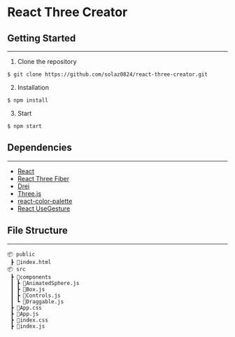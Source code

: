 # React Three Creator
## Getting Started
-----
1. Clone the repository
```
$ git clone https://github.com/solaz0824/react-three-creator.git
```
2. Installation
```
$ npm install
```
3. Start
```
$ npm start
```
## Dependencies
---
- [React](https://reactjs.org/)
- [React Three Fiber](https://docs.pmnd.rs/react-three-fiber/getting-started/introduction)
- [Drei](https://github.com/pmndrs/drei)
- [Three.js](https://threejs.org/)
- [react-color-palette](https://www.npmjs.com/package/react-color-palette)
- [React UseGesture](https://www.npmjs.com/package/react-use-gesture)


## File Structure
---
```
📦 public
 ┣ 📜index.html
📦 src
 ┣ 📂components
 ┃ ┣ 📜AnimatedSphere.js
 ┃ ┣ 📜Box.js
 ┃ ┣ 📜Controls.js
 ┃ ┗ 📜Draggable.js
 ┣ 📜App.css
 ┣ 📜App.js
 ┣ 📜index.css
 ┣ 📜index.js
 ```

